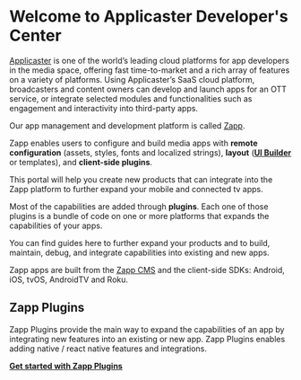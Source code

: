 # Welcome to Applicaster Developer's Center

[Applicaster](https://www.applicaster.com) is one of the world’s leading cloud platforms for app developers in the media space, offering fast time-to-market and a rich array of features on a variety of platforms. Using Applicaster’s SaaS cloud platform, broadcasters and content owners can develop and launch apps for an OTT service, or integrate selected modules and functionalities such as engagement and interactivity into third-party apps.

Our app management and development platform is called [Zapp](https://zapp.applicaster.com).

Zapp enables users to configure and build media apps with **remote configuration** (assets, styles, fonts and localized strings), **layout** ([**UI Builder**](/ui-builder/intro.md) or templates), and **client-side plugins**.

This portal will help you create new products that can integrate into the Zapp platform to further expand your mobile and connected tv apps.

Most of the capabilities are added through **plugins**.
Each one of those plugins is a bundle of code on one or more platforms that expands the capabilities of your apps.

You can find guides here to further expand your products and to build, maintain, debug, and integrate capabilities into existing and new apps.

Zapp apps are built from the [Zapp CMS](http://zapp.applicaster.com) and the client-side SDKs:  Android, iOS, tvOS, AndroidTV and Roku.

## Zapp Plugins

Zapp Plugins provide the main way to expand the capabilities of an app by integrating new features into an existing or new app.
Zapp Plugins enables adding native / react native features and integrations.

[**Get started with Zapp Plugins**](/getting-started/zapp-plugins.md)
